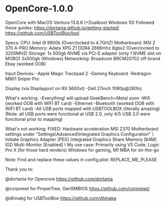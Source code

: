 # OpenCore-1.0.0
OpenCore with MacOS Ventura 13.6.6 (+Dualboot Windows 10)
Followed these guides: 
https://dortania.github.io/getting-started/
https://github.com/USBToolBox/tool

Specs:
CPU: Intel i9 9900k (Overclocked to 4.7GHZ)
Motherboard: MSI Z 370 A-PRO
Memory: Adata XPG Z1 DDR4 2666mhz 8gbx2 (Overclocked to 3200MHZ)
Storage: 
1x 500gb NVME via PCi-E adapter (only 1 NVME slot on MOBO)
3x500gb (Windows)
Networking:
Broadcom BRCM20702 off-brand Ebay (worked OOB)

Input Devices: 
-Apple Magic Trackpad 2
-Gaming Keyboard
-Redragon M801 Sniper Pro

Display (via Displayport on RX 5600xt)
-Dell 27inch 1080p@280hz

What's working:
-Everything! will upload GeekBench+Metal soon
-Wifi (worked OOB with WIFI BT card)
-Ethernet
-Bluetooth (worked OOB with WIFI BT card)
-All USB ports mapped with USBTOOLBOX (literally amazing)
(Note: all USB ports were functional at USB 2.0, only 4/5 USB 3.0 were functional prior to mapping) 

What's not working:
FIXED: Hardware acceleration
MSI Z370 Motherboard settings under "Settings\Advanced\Integrated Graphics Configuration"
\\
Initiate Graphics Adapter [PEG]
Integrated Graphics Share Memory [64M]
IGD Multi-Monitor [Enabled]
\\
My use case:
Primarily using VS Code, Logic Pro X (for those hard renders)
Windows for gaming, M1 MBA for on-the-go

Note: Find and replace these values in config.plist:
REPLACE_ME_PLEASE

Thank you to:

@dortania for Opencore
https://github.com/dortania

@corpnewt for ProperTree, GenSMBIOS
https://github.com/corpnewt/

@dhinakg for USBToolBox
https://github.com/dhinakg
